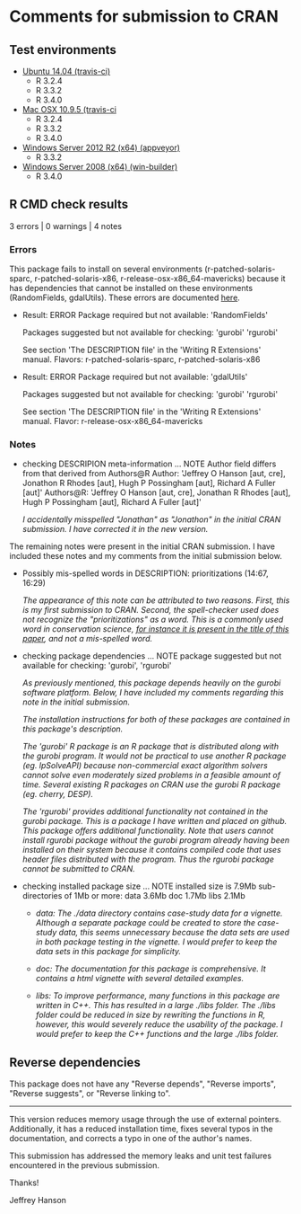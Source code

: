 Comments for submission to CRAN 
===============================

## Test environments
* [Ubuntu 14.04 (travis-ci)](https://travis-ci.org/jeffreyhanson/raptr/builds)
  + R 3.2.4
  + R 3.3.2
  + R 3.4.0
* [Mac OSX 10.9.5 (travis-ci](https://travis-ci.org/jeffreyhanson/raptr/builds)
  + R 3.2.4
  + R 3.3.2
  + R 3.4.0
* [Windows Server 2012 R2 (x64) (appveyor)](https://ci.appveyor.com/project/jeffreyhanson/raptr)
  + R 3.3.2 
* [Windows Server 2008 (x64) (win-builder)](https://win-builder.r-project.org/)
  + R 3.4.0

## R CMD check results

3 errors | 0 warnings | 4 notes

### Errors

This package fails to install on several environments (r-patched-solaris-sparc, r-patched-solaris-x86, r-release-osx-x86_64-mavericks) because it has dependencies that cannot be installed on these environments (RandomFields, gdalUtils). These errors are documented [here](https://cran.r-project.org/web/checks/check_results_raptr.html).

* Result: ERROR 
    Package required but not available: 'RandomFields'
    
    Packages suggested but not available for checking: 'gurobi' 'rgurobi'
    
    See section 'The DESCRIPTION file' in the 'Writing R Extensions'
    manual. 
Flavors: r-patched-solaris-sparc, r-patched-solaris-x86

* Result: ERROR 
    Package required but not available: 'gdalUtils'
    
    Packages suggested but not available for checking: 'gurobi' 'rgurobi'
    
    See section 'The DESCRIPTION file' in the 'Writing R Extensions'
    manual. 
Flavor: r-release-osx-x86_64-mavericks

### Notes

* checking DESCRIPION meta-information ... NOTE
  Author field differs from that derived from Authors@R
    Author:    'Jeffrey O Hanson [aut, cre], Jonathon R Rhodes [aut], Hugh P Possingham [aut], Richard A Fuller [aut]'
    Authors@R: 'Jeffrey O Hanson [aut, cre], Jonathan R Rhodes [aut], Hugh P Possingham [aut], Richard A Fuller [aut]'
  
  _I accidentally misspelled "Jonathan" as "Jonathon" in the initial CRAN submission. I have corrected it in the new version._

The remaining notes were present in the initial CRAN submission. I have included these notes and my comments from the initial submission below.

* Possibly mis-spelled words in DESCRIPTION:
    prioritizations (14:67, 16:29)
    
  _The appearance of this note can be attributed to two reasons. First, this is my first submission to CRAN. Second, the spell-checker used does not recognize the "prioritizations" as a word. This is a commonly used word in conservation science, [for instance it is present in the title of this paper](http://onlinelibrary.wiley.com/doi/10.1111/acv.12222/full), and not a mis-spelled word._
  
* checking package dependencies ... NOTE
  package suggested but not available for checking: 'gurobi', 'rgurobi'
  
  _As previously mentioned, this package depends heavily on the gurobi software platform. Below, I have included my comments regarding this note in the initial submission._
  
  _The installation instructions for both of these packages are contained in this package's description._
  
  _The 'gurobi' R package is an R package that is distributed along with the gurobi program. It would not be practical to use another R package (eg. lpSolveAPI) because non-commercial exact algorithm solvers cannot solve even moderately sized problems in a feasible amount of time. Several existing R packages on CRAN use the gurobi R package (eg. cherry, DESP)._
  
  _The 'rgurobi' provides additional functionality not contained in the gurobi package. This is a package I have written and placed on github. This package offers additional functionality. Note that users cannot install rgurobi package without the gurobi program already having been installed on their system because it contains compiled code that uses header files distributed with the program. Thus the rgurobi package cannot be submitted to CRAN._
  
* checking installed package size ... NOTE
  installed size is  7.9Mb
  sub-directories of 1Mb or more:
    data   3.6Mb
    doc    1.7Mb
    libs   2.1Mb

  + _data: The ./data directory contains case-study data for a vignette. Although a separate package could be created to store the case-study data, this
  seems unnecessary because the data sets are used in both package testing in the vignette. I would prefer to keep the data sets in this package for simplicity._
  
  + _doc: The documentation for this package is comprehensive. It contains a html vignette with several detailed examples._
  
  + _libs: To improve performance, many functions in this package are written in C++. This has resulted in a large ./libs folder. The ./libs folder could be reduced
  in size by rewriting the functions in R, however, this would severely reduce the usability of the package. I would prefer to keep the C++ functions and the
  large ./libs folder._

## Reverse dependencies
This package does not have any "Reverse depends", "Reverse imports", "Reverse suggests", or "Reverse linking to". 

------------

This version reduces memory usage through the use of external pointers. Additionally, it has a reduced installation time, fixes several typos in the documentation, and corrects a typo in one of the author's names. 

This submission has addressed the memory leaks and unit test failures encountered in the previous submission.

Thanks!

Jeffrey Hanson

